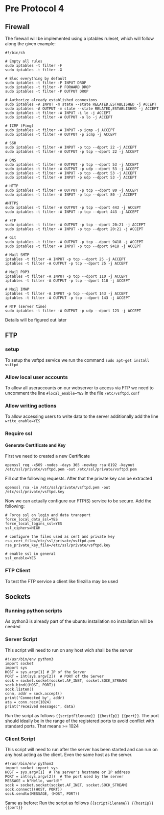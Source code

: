 # Pre Protocol 4
## Firewall
The firewall will be implemented using a iptables ruleset, which will follow along the given example:

```
#!/bin/sh

# Empty all rules
sudo iptables -t filter -F
sudo iptables -t filter -X

# Bloc everything by default
sudo iptables -t filter -P INPUT DROP
sudo iptables -t filter -P FORWARD DROP
sudo iptables -t filter -P OUTPUT DROP

# Authorize already established connexions
sudo iptables -A INPUT -m state --state RELATED,ESTABLISHED -j ACCEPT
sudo iptables -A OUTPUT -m state --state RELATED,ESTABLISHED -j ACCEPT
sudo iptables -t filter -A INPUT -i lo -j ACCEPT
sudo iptables -t filter -A OUTPUT -o lo -j ACCEPT

# ICMP (Ping)
sudo iptables -t filter -A INPUT -p icmp -j ACCEPT
sudo iptables -t filter -A OUTPUT -p icmp -j ACCEPT

# SSH
sudo iptables -t filter -A INPUT -p tcp --dport 22 -j ACCEPT
sudo iptables -t filter -A OUTPUT -p tcp --dport 22 -j ACCEPT

# DNS
sudo iptables -t filter -A OUTPUT -p tcp --dport 53 -j ACCEPT
sudo iptables -t filter -A OUTPUT -p udp --dport 53 -j ACCEPT
sudo iptables -t filter -A INPUT -p tcp --dport 53 -j ACCEPT
sudo iptables -t filter -A INPUT -p udp --dport 53 -j ACCEPT

# HTTP
sudo iptables -t filter -A OUTPUT -p tcp --dport 80 -j ACCEPT
sudo iptables -t filter -A INPUT -p tcp --dport 80 -j ACCEPT

#HTTPS
sudo iptables -t filter -A OUTPUT -p tcp --dport 443 -j ACCEPT
sudo iptables -t filter -A INPUT -p tcp --dport 443 -j ACCEPT

# FTP
sudo iptables -t filter -A OUTPUT -p tcp --dport 20:21 -j ACCEPT
sudo iptables -t filter -A INPUT -p tcp --dport 20:21 -j ACCEPT

# Git
sudo iptables -t filter -A OUTPUT -p tcp --dport 9418 -j ACCEPT
sudo iptables -t filter -A INPUT -p tcp --dport 9418 -j ACCEPT

# Mail SMTP
iptables -t filter -A INPUT -p tcp --dport 25 -j ACCEPT
iptables -t filter -A OUTPUT -p tcp --dport 25 -j ACCEPT

# Mail POP3
iptables -t filter -A INPUT -p tcp --dport 110 -j ACCEPT
iptables -t filter -A OUTPUT -p tcp --dport 110 -j ACCEPT

# Mail IMAP
iptables -t filter -A INPUT -p tcp --dport 143 -j ACCEPT
iptables -t filter -A OUTPUT -p tcp --dport 143 -j ACCEPT

# NTP (server time)
sudo iptables -t filter -A OUTPUT -p udp --dport 123 -j ACCEPT
```
Details will be figured out later

## FTP
### setup
To setup the vsftpd service we run the command `sudo apt-get install vsftpd`

### Allow local user accounts
To allow all useraccounts on our webserver to access via FTP we need to uncomment the line `#local_enable=YES` in the file `/etc/vsftpd.conf`

### Allow writing actions
To allow accessing users to write data to the server additionally add the line `write_enable=YES`

### Require ssl
#### Generate Certificate and Key
First we need to created a new Certificate
```
openssl req -x509 -nodes -days 365 -newkey rsa:8192 -keyout /etc/ssl/private/vsftpd.pem -out /etc/ssl/private/vsftpd.pem
```
Fill out the following requests.
After that the private key can be extracted
```
openssl rsa -in /etc/ssl/private/vsftpd.pem -out /etc/ssl/private/vsftpd.key
```
Now we can actually configure our FTP(S) service to be secure. Add the following:
```
# Force ssl on login and data transport
force_local_data_ssl=YES
force_local_logins_ssl=YES
ssl_ciphers=HIGH

# configure the files used as cert and private key
rsa_cert_file=/etc/ssl/private/vsftpd.pem
rsa_private_key_file=/etc/ssl/private/vsftpd.key

# enable ssl in general
ssl_enable=YES
```

### FTP Client
To test the FTP service a client like filezilla may be used

## Sockets
### Running python scripts
As python3 is already part of the ubuntu installation no installation will be needed

### Server Script
This script will need to run on any host wich shall be the server
```
#!/usr/bin/env python3
import socket
import sys
HOST = sys.argv[1] # IP of the Server
PORT = int(sys.argv[2])  # PORT of the Server
sock = socket.socket(socket.AF_INET, socket.SOCK_STREAM)
sock.bind((HOST, PORT))
sock.listen()
conn, addr = sock.accept()
print('Connected by', addr)
ata = conn.recv(1024)
print("received message:", data) 
```
Run the script as follows `{{scriptFilename}} {{hostIp}} {{port}}`. The port should ideally be in the range of the registered ports to avoid conflict with standard ports. That means  >= 1024
### Client Script
This script will need to run after the server has been started and can run on any host acting as the client. Even the same host as the server.
```
#!/usr/bin/env python3
import socket import sys
HOST = sys.argv[1]  # The server's hostname or IP address
PORT = int(sys.argv[2])  # The port used by the server
MESSAGE = b"Hello, world!"
sock = socket.socket(socket.AF_INET, socket.SOCK_STREAM)
sock.connect((HOST, PORT))
sock.sendto(MESSAGE, (HOST, PORT)) 
```
Same as before: Run the script as follows `{{scriptFilename}} {{hostIp}} {{port}}`

